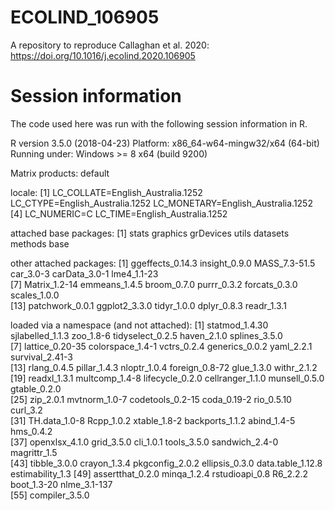 # ECOLIND_106905
A repository to reproduce Callaghan et al. 2020: https://doi.org/10.1016/j.ecolind.2020.106905

# Session information
The code used here was run with the following session information in R.

R version 3.5.0 (2018-04-23)
Platform: x86_64-w64-mingw32/x64 (64-bit)
Running under: Windows >= 8 x64 (build 9200)

Matrix products: default

locale:
[1] LC_COLLATE=English_Australia.1252  LC_CTYPE=English_Australia.1252    LC_MONETARY=English_Australia.1252
[4] LC_NUMERIC=C                       LC_TIME=English_Australia.1252    

attached base packages:
[1] stats     graphics  grDevices utils     datasets  methods   base     

other attached packages:
 [1] ggeffects_0.14.3 insight_0.9.0    MASS_7.3-51.5    car_3.0-3        carData_3.0-1    lme4_1.1-23     
 [7] Matrix_1.2-14    emmeans_1.4.5    broom_0.7.0      purrr_0.3.2      forcats_0.3.0    scales_1.0.0    
[13] patchwork_0.0.1  ggplot2_3.3.0    tidyr_1.0.0      dplyr_0.8.3      readr_1.3.1     

loaded via a namespace (and not attached):
 [1] statmod_1.4.30    sjlabelled_1.1.3  zoo_1.8-6         tidyselect_0.2.5  haven_2.1.0       splines_3.5.0    
 [7] lattice_0.20-35   colorspace_1.4-1  vctrs_0.2.4       generics_0.0.2    yaml_2.2.1        survival_2.41-3  
[13] rlang_0.4.5       pillar_1.4.3      nloptr_1.0.4      foreign_0.8-72    glue_1.3.0        withr_2.1.2      
[19] readxl_1.3.1      multcomp_1.4-8    lifecycle_0.2.0   cellranger_1.1.0  munsell_0.5.0     gtable_0.2.0     
[25] zip_2.0.1         mvtnorm_1.0-7     codetools_0.2-15  coda_0.19-2       rio_0.5.10        curl_3.2         
[31] TH.data_1.0-8     Rcpp_1.0.2        xtable_1.8-2      backports_1.1.2   abind_1.4-5       hms_0.4.2        
[37] openxlsx_4.1.0    grid_3.5.0        cli_1.0.1         tools_3.5.0       sandwich_2.4-0    magrittr_1.5     
[43] tibble_3.0.0      crayon_1.3.4      pkgconfig_2.0.2   ellipsis_0.3.0    data.table_1.12.8 estimability_1.3 
[49] assertthat_0.2.0  minqa_1.2.4       rstudioapi_0.8    R6_2.2.2          boot_1.3-20       nlme_3.1-137     
[55] compiler_3.5.0   
